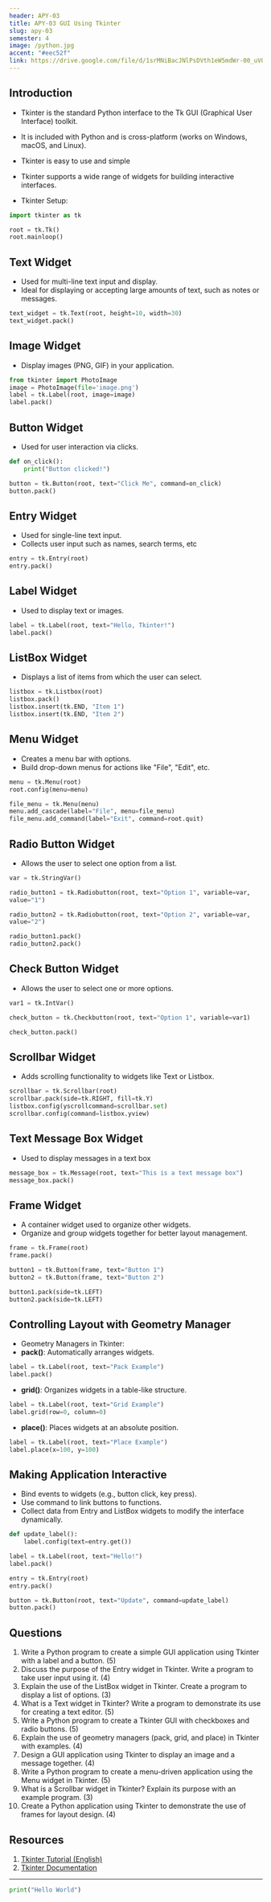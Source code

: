 ```yaml
---
header: APY-03
title: APY-03 GUI Using Tkinter
slug: apy-03
semester: 4
image: /python.jpg
accent: "#eec52f"
link: https://drive.google.com/file/d/1srMNiBacJNlPsDVth1eW5mdWr-00_uVO/view?usp=sharing
---
```


## Introduction

- Tkinter is the standard Python interface to the Tk GUI (Graphical User Interface) toolkit.
- It is included with Python and is cross-platform (works on Windows, macOS, and Linux).
- Tkinter is easy to use and simple
- Tkinter supports a wide range of widgets for building interactive interfaces.

- Tkinter Setup:

```python
import tkinter as tk

root = tk.Tk()
root.mainloop()
```

## Text Widget

- Used for multi-line text input and display.
- Ideal for displaying or accepting large amounts of text, such as notes or messages.

```python
text_widget = tk.Text(root, height=10, width=30)
text_widget.pack()
```

## Image Widget

- Display images (PNG, GIF) in your application.

```python
from tkinter import PhotoImage
image = PhotoImage(file='image.png')
label = tk.Label(root, image=image)
label.pack()
```

## Button Widget

- Used for user interaction via clicks.

```python
def on_click():
	print("Button clicked!")

button = tk.Button(root, text="Click Me", command=on_click)
button.pack()
```

## Entry Widget

- Used for single-line text input.
- Collects user input such as names, search terms, etc

```python
entry = tk.Entry(root)
entry.pack()
```

## Label Widget

- Used to display text or images.

```python
label = tk.Label(root, text="Hello, Tkinter!")
label.pack()
```

## ListBox Widget

- Displays a list of items from which the user can select.

```python
listbox = tk.Listbox(root)
listbox.pack()
listbox.insert(tk.END, "Item 1")
listbox.insert(tk.END, "Item 2")
```

## Menu Widget

- Creates a menu bar with options.
- Build drop-down menus for actions like "File", "Edit", etc.

```python
menu = tk.Menu(root)
root.config(menu=menu)

file_menu = tk.Menu(menu)
menu.add_cascade(label="File", menu=file_menu)
file_menu.add_command(label="Exit", command=root.quit)
```

## Radio Button Widget

- Allows the user to select one option from a list.

```python
var = tk.StringVar()

radio_button1 = tk.Radiobutton(root, text="Option 1", variable=var,
value="1")

radio_button2 = tk.Radiobutton(root, text="Option 2", variable=var,
value="2")

radio_button1.pack()
radio_button2.pack()
```

## Check Button Widget

- Allows the user to select one or more options.

```python
var1 = tk.IntVar()

check_button = tk.Checkbutton(root, text="Option 1", variable=var1)

check_button.pack()
```

## Scrollbar Widget

- Adds scrolling functionality to widgets like Text or Listbox.

```python
scrollbar = tk.Scrollbar(root)
scrollbar.pack(side=tk.RIGHT, fill=tk.Y)
listbox.config(yscrollcommand=scrollbar.set)
scrollbar.config(command=listbox.yview)
```

## Text Message Box Widget

- Used to display messages in a text box

```python
message_box = tk.Message(root, text="This is a text message box")
message_box.pack()
```

## Frame Widget

- A container widget used to organize other widgets.
- Organize and group widgets together for better layout management.

```python
frame = tk.Frame(root)
frame.pack()

button1 = tk.Button(frame, text="Button 1")
button2 = tk.Button(frame, text="Button 2")

button1.pack(side=tk.LEFT)
button2.pack(side=tk.LEFT)
```

## Controlling Layout with Geometry Manager

- Geometry Managers in Tkinter:
- **pack()**: Automatically arranges widgets.

```python
label = tk.Label(root, text="Pack Example")
label.pack()
```

- **grid()**: Organizes widgets in a table-like structure.

```python
label = tk.Label(root, text="Grid Example")
label.grid(row=0, column=0)
```

- **place()**: Places widgets at an absolute position.

```python
label = tk.Label(root, text="Place Example")
label.place(x=100, y=100)
```

## Making Application Interactive

- Bind events to widgets (e.g., button click, key press).
- Use command to link buttons to functions.
- Collect data from Entry and ListBox widgets to modify the interface dynamically.

```python
def update_label():
	label.config(text=entry.get())

label = tk.Label(root, text="Hello!")
label.pack()

entry = tk.Entry(root)
entry.pack()

button = tk.Button(root, text="Update", command=update_label)
button.pack()
```

## Questions

1. Write a Python program to create a simple GUI application using Tkinter with a label and a button. (5)
2. Discuss the purpose of the Entry widget in Tkinter. Write a program to take user input using it. (4)
3. Explain the use of the ListBox widget in Tkinter. Create a program to display a list of options. (3)
4. What is a Text widget in Tkinter? Write a program to demonstrate its use for creating a text editor. (5)
5. Write a Python program to create a Tkinter GUI with checkboxes and radio buttons. (5)
6. Explain the use of geometry managers (pack, grid, and place) in Tkinter with examples. (4)
7. Design a GUI application using Tkinter to display an image and a message together. (4)
8. Write a Python program to create a menu-driven application using the Menu widget in Tkinter. (5)
9. What is a Scrollbar widget in Tkinter? Explain its purpose with an example program. (3)
10. Create a Python application using Tkinter to demonstrate the use of frames for layout design. (4)

## Resources

1. [Tkinter Tutorial (English)](https://youtu.be/TuLxsvK4svQ?si=bxcEGKpLyN40nXCF)
2. [Tkinter Documentation](https://tkdocs.com/tutorial/index.html)

---

```python
print("Hello World")
```
